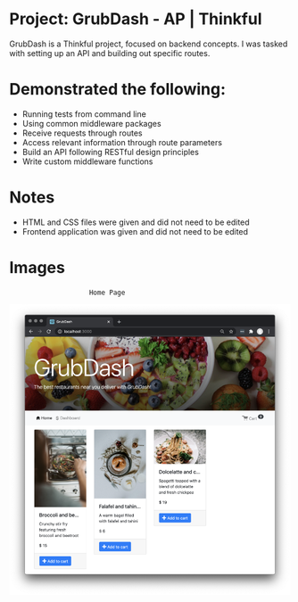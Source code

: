 # Project: GrubDash - AP | Thinkful
GrubDash is a Thinkful project, focused on backend concepts. I was tasked with setting up an API and building out specific routes.

# Demonstrated the following:
- Running tests from command line
- Using common middleware packages
- Receive requests through routes
- Access relevant information through route parameters
- Build an API following RESTful design principles
- Write custom middleware functions

# Notes
- HTML and CSS files were given and did not need to be edited
- Frontend application was given and did not need to be edited

# Images
                        Home Page
![This is an image](./images/home.png)